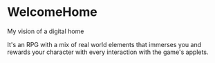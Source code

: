 # WelcomeHome
My vision of a digital home

It's an RPG with a mix of real world elements that immerses you and rewards your character with every interaction with the game's applets.
